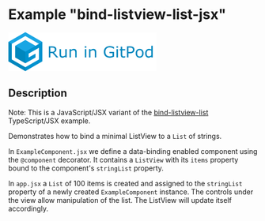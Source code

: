 # Example "bind-listview-list-jsx"

[![GitPod Logo](../../doc/run-in-gitpod.png)](https://gitpod.io/#example=bind-listview-list-jsx/https://github.com/eclipsesource/tabris-decorators/tree/master/examples/bind-listview-list-jsx)

## Description

Note: This is a JavaScript/JSX variant of the [bind-listview-list](../bind-listview-list) TypeScript/JSX example.

Demonstrates how to bind a minimal ListView to a `List` of strings.

In `ExampleComponent.jsx` we define a data-binding enabled component using the `@component` decorator. It contains a `ListView` with its `items` property bound to the component's `stringList` property.

In `app.jsx` a `List` of 100 items is created and assigned to the `stringList` property of a newly created `ExampleComponent` instance. The controls under the view allow manipulation of the list. The ListView will update itself accordingly.
